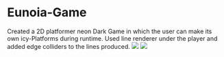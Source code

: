 # Eunoia-Game
Created a 2D platformer neon Dark Game in which the user can make its own icy-Platforms during runtime.
Used line renderer under the player and added edge colliders to the lines produced.
![](Display.gif)
![](EunoiaGif.gif)
